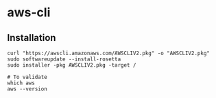 # aws-cli

## Installation
``` shell
curl "https://awscli.amazonaws.com/AWSCLIV2.pkg" -o "AWSCLIV2.pkg"
sudo softwareupdate --install-rosetta
sudo installer -pkg AWSCLIV2.pkg -target /

# To validate
which aws
aws --version
```